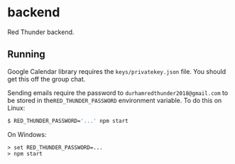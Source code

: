 # backend

Red Thunder backend.

## Running

Google Calendar library requires the `keys/privatekey.json` file. You should
get this off the group chat.

Sending emails require the password to `durhamredthunder2018@gmail.com` to be
stored in the`RED_THUNDER_PASSWORD` environment variable. To do this on Linux:

```sh
$ RED_THUNDER_PASSWORD='...' npm start
```

On Windows:

```
> set RED_THUNDER_PASSWORD=...
> npm start
```
